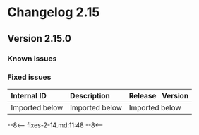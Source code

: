 # Changelog 2.15

## Version 2.15.0

### Known issues

### Fixed issues

| Internal ID | Description | Release&nbsp;&nbsp;&nbsp;Version |
| :---------- | :---------- | :------------------------------- |
| Imported below | Imported below | Imported below|
--8<--
fixes-2-14.md:11:48
--8<--
